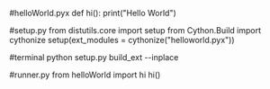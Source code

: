 
#helloWorld.pyx
def hi():
  print("Hello World")

#setup.py
from distutils.core import setup
from Cython.Build import cythonize
setup(ext_modules = cythonize("helloworld.pyx"))

#terminal
python setup.py build_ext --inplace

#runner.py
from helloWorld import hi
hi()

